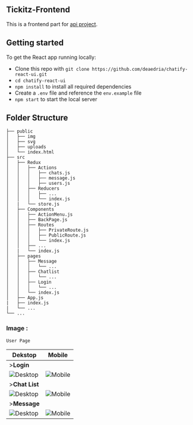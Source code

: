 ## Tickitz-Frontend

This is a frontend part for [api project](https://github.com/deaedria/chatify-server.git).

## Getting started

To get the React app running locally:

* Clone this repo with `git clone https://github.com/deaedria/chatify-react-ui.git`
* `cd chatify-react-ui`
* `npm install` to install all required dependencies
* Create a `.env` file and reference the `env.example` file
* `npm start` to start the local server

## Folder Structure

    ├── public                    
    │   ├── img              
    │   ├── svg
    │   ├── uploads
    │   └── index.html            
    ├── src
    │   ├── Redux
    │   │   ├── Actions 
    │   │   │   ├── chats.js  
    │   │   │   ├── message.js 
    │   │   │   ├── users.js   
    │   │   ├── Reducers   
    │   │   │   ├── ...      
    │   │   │   └── index.js    
    │   |   └── store.js
    │   ├── Components 
    │   │   ├── ActionMenu.js  
    │   │   ├── BackPage.js  
    │   │   ├── Routes 
    │   │   │   ├── PrivateRoute.js  
    │   │   │   ├── PublicRoute.js     
    │   │   │   └── index.js  
    │   │   ├── ...
    │   |   └── index.js    
    │   ├── pages 
    │   │   ├── Message     
    │   │   │   └── ...    
    │   │   ├── Chatlist 
    │   │   │   └── ... 
    │   │   ├── Login 
    │   │   │   └── ... 
    │   │   └── index.js     
    │   ├── App.js
    |   ├── index.js
    |   └── ...   
    └── ...
    
### **Image :**
```
User Page
```
| Dekstop  | Mobile |
| - | - |
|>**Login**||
|![Desktop](https://i.ibb.co/yBvpDZY/Capture.png)|![Mobile](https://i.ibb.co/9Z0WZY9/Capture1.png)|
|>**Chat List**||
|![Desktop](https://i.ibb.co/L96pyRk/Capture2.png)|![Mobile](https://i.ibb.co/HnQtncL/Capture3.png)|
|>**Message**||
|![Desktop](https://i.ibb.co/ssVn8JZ/Capture4.png)|![Mobile](https://i.ibb.co/NVhzhZx/Capture5.png)|
```


